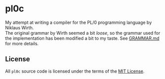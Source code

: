 # pl0c
My attempt at writing a compiler for the PL/0 programming language by Niklaus Wirth. <br>
The original grammar by Wirth seemed a bit *loose*, so the grammar used for the implementation has been modified a bit to my taste. See [GRAMMAR.md](https://github.com/ronakchauhan97/pl0c/blob/master/GRAMMAR.md) for more details. <br>

## License
All `pl0c` source code is licensed under the terms of the [MIT License](https://github.com/ronakchauhan97/pl0c/blob/master/LICENSE).